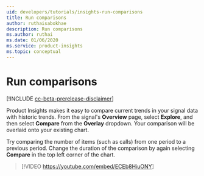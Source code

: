 ```yaml
---
uid: developers/tutorials/insights-run-comparisons
title: Run comparisons
author: ruthaisabokhae
description: Run comparisons
ms.author: ruthai
ms.date: 01/06/2020
ms.service: product-insights
ms.topic: conceptual
---
```


# Run comparisons

[!INCLUDE [cc-beta-prerelease-disclaimer]( includes/cc-beta-prerelease-disclaimer.md)]

Product Insights makes it easy to compare current trends in your signal data with historic trends. From the signal's **Overview** page, select **Explore**, and then select **Compare** from the **Overlay** dropdown. Your comparison will be overlaid onto your existing chart.

Try comparing the number of items (such as calls) from one period to a previous period. Change the duration of the comparison by again selecting **Compare** in the top left corner of the chart.

>[!VIDEO <https://youtube.com/embed/ECEb8HiuONY>]
